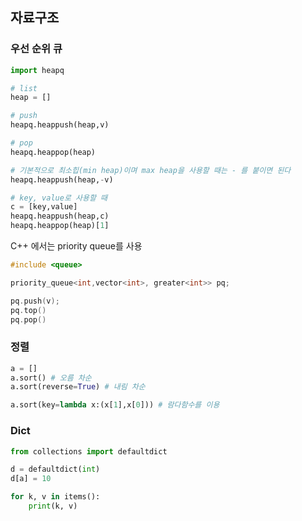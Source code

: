 ## 자료구조

### 우선 순위 큐

``` python
import heapq

# list
heap = []

# push 
heapq.heappush(heap,v)

# pop
heapq.heappop(heap)

# 기본적으로 최소힙(min heap)이며 max heap을 사용할 때는 - 를 붙이면 된다
heapq.heappush(heap,-v)

# key, value로 사용할 때
c = [key,value]
heapq.heappush(heap,c)
heapq.heappop(heap)[1]
```

C++ 에서는 priority queue를 사용
``` cpp
#include <queue>

priority_queue<int,vector<int>, greater<int>> pq;

pq.push(v);
pq.top()
pq.pop()

```

### 정렬
``` python
a = []
a.sort() # 오름 차순
a.sort(reverse=True) # 내림 차순

a.sort(key=lambda x:(x[1],x[0])) # 람다함수를 이용

```

### Dict
``` python
from collections import defaultdict

d = defaultdict(int)
d[a] = 10

for k, v in items():
    print(k, v)
```

